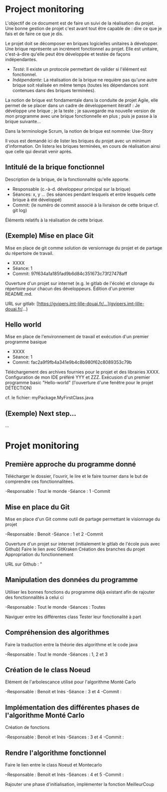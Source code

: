 # Project monitoring

L'objectif de ce document est de faire un suivi de la réalisation du projet. Une bonne gestion de projet c'est avant tout être capable de : dire ce que je fais et de faire ce que je dis.

Le projet doit se décomposer en briques logicielles unitaires à développer. Une brique représente un incrément fonctionnel au projet. Elle est unitaire, c'est-à-dire qu'elle peut être développée et testée de façons indépendantes.

- *Testé*: Il existe un protocole permettant de valider si l'élément est fonctionnel.
- *Indépendante*: La réalisation de la brique ne requière pas qu'une autre brique soit réalisée en même temps (toutes les dépendances sont contenues dans des briques terminées).

La notion de brique est fondamentale dans la conduite de projet Agile, elle permet de se placer dans un cadre de développement itératif :
Je développe une brique ; je la teste ; je sauvegarde ma nouvelle version de mon programme avec une brique fonctionnelle en plus ; puis je passe à la brique suivante...

Dans la terminologie Scrum, la notion de brique est nommée: Use-Story

Il vous est demandé ici de lister les briques du projet avec un minimum d'information. 
On listera les briques terminées, en cours de réalisation ainsi que celle qui devrait venir après.


## Intitulé de la brique fonctionnel

Description de la brique, de la fonctionnalité qu'elle apporte. 

- Responsable (c.-à-d. développeur principal sur la brique) 
- Séances: x, y ... (les séances pendant lesquels et entre lesquels cette brique à été développé)
- Commit:  (le numéro de commit associé à la livraison de cette brique cf. git log)

Éléments relatifs à la réalisation de cette brique.

## (Exemple) Mise en place Git

Mise en place de git comme solution de versionnage du projet et de partage du répertoire de travail. 

- XXXX
- Séance: 1
- Commit:  97f634a1a185fad9b6d84c351673c73f27478aff

Ouverture d'un projet sur internet (e.g. le gitlab de l'école) et clonage du répertoire pour chacun des développeurs.
Édition d'un premier README.md.

URL sur gitlab: [https://gvipers.imt-lille-douai.fr/...](gvipers.imt-lille-douai.fr/...)


## Hello world

Mise en place de l'environnement de travail et exécution d'un premier programme basique

- XXXX
- Séance: 1
- Commit: fac2a9f9fb4a341e9b4c8b980f62c8089353c79b

Téléchargement des archives fournies pour le projet et des librairies XXXX.
Configuration de mon IDE préféré YYY et ZZZ.
Exécusion d'un premier programme basic "Hello-world"  (l'ouverture d'une fenêtre pour le projet DÉTECTION)

cf. le fichier: myPackage.MyFirstClass.java


## (Exemple) Next step...

...

# Projet monitoring 

## Première approche du programme donné

Télécharger le dossier, l'ouvrir, le lire et le faire tourner dans le but de comprendre ces fonctionnalitées.

-Responsable : Tout le monde 
-Séance : 1
-Commit


## Mise en place du Git

Mise en place d'un Git comme outil de partage permettant le visionnage du projet

-Responsable : Benoit 
-Séance : 1 et 2 
-Commit

Ouverture d'un projet sur internet (initialement le gitlab de l'école puis avec Github)
Faire le lien avec GitKraken
Création des branches du projet
Appropriation du fonctionnement

URL sur Github : " 

## Manipulation des données du programme 

Utiliser les bonnes fonctions du programme déjà existant afin de rajouter des fonctionnalités à celui ci 

-Responsable : Tout le monde
-Séances : Toutes

Naviguer entre les différentes class 
Tester leur fonctionalité à part 


## Compréhension des algorithmes 

Faire la traduction entre la théorie des algorithme et le code java

-Responsable : Tout le monde
-Séances : 1, 2 et 3


## Création de le class Noeud 

Elément de l'arbolescance utilisé pour l'algorithme Monté Carlo

-Responsable : Benoit et Inès
-Séance : 3 et 4
-Commit :


## Implémentation des différentes phases de l'algorithme Monté Carlo

Création de fonctions

-Responsable : Benoit et Inès 
-Séances : 3 et 4
-Commit :

## Rendre l'algorithme fonctionnel 

Faire le lien entre le class Noeud et Montecarlo

-Responsable : Benoit et Inès 
-Séances : 4 et 5
-Commit :

Rajouter une phase d'initialisation, implémenter la fonction MeilleurCoup





